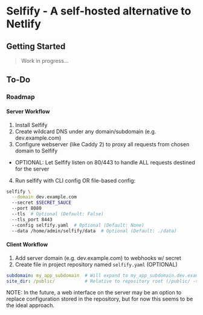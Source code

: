 
# Selfify - A self-hosted alternative to Netlify

## Getting Started

> Work in progress...

## To-Do

### Roadmap

#### Server Workflow

1. Install Selfify
2. Create wildcard DNS under any domain/subdomain (e.g. dev.example.com)
3. Configure webserver (like Caddy 2) to proxy all requests from chosen domain to Selfify
  - OPTIONAL: Let Selfify listen on 80/443 to handle ALL requests destined for the server
4. Run selfify with CLI config OR file-based config:
```bash
selfify \
  --domain dev.example.com
  --secret $SECRET_SAUCE
  --port 8080
  --tls  # Optional (Default: False)
  --tls_port 8443
  --config selfify.yaml  # Optional (Default: None)
  --data /home/admin/selfify/data  # Optional (Default: ./data)
```

#### Client Workflow
1. Add server domain (e.g. dev.example.com) to webhooks w/ secret
2. Create file in project repository named `selfify.yaml` (OPTIONAL)
```yaml
subdomain: my_app_subdomain  # Will expand to my_app_subdomain.dev.example.com on server
site_dir: /public/           # Relative to repository root (/public/ -> /.../REPOSITORY_DIRECTORY/public/)
```

NOTE: In the future, a web interface on the server may be an option to replace configuration stored in the repository, but for now this seems to be the ideal approach.
